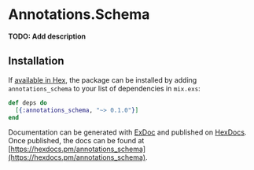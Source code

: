 # Annotations.Schema

**TODO: Add description**

## Installation

If [available in Hex](https://hex.pm/docs/publish), the package can be installed
by adding `annotations_schema` to your list of dependencies in `mix.exs`:

```elixir
def deps do
  [{:annotations_schema, "~> 0.1.0"}]
end
```

Documentation can be generated with [ExDoc](https://github.com/elixir-lang/ex_doc)
and published on [HexDocs](https://hexdocs.pm). Once published, the docs can
be found at [https://hexdocs.pm/annotations_schema](https://hexdocs.pm/annotations_schema).

